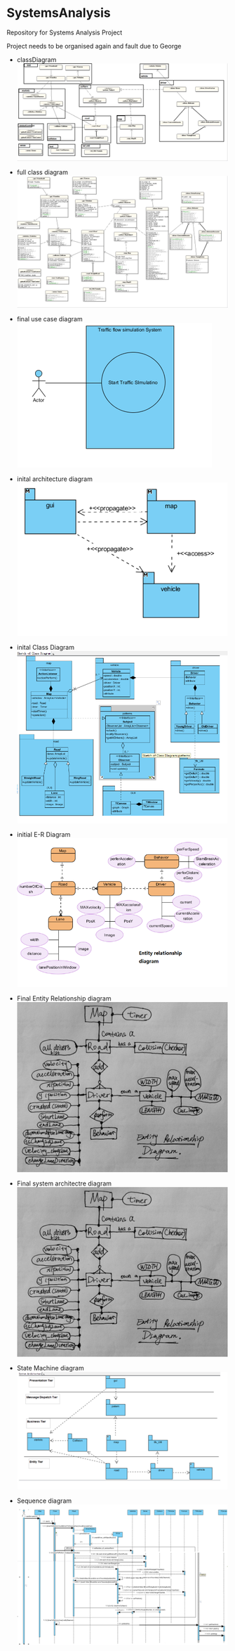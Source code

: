 # SystemsAnalysis
Repository for Systems Analysis Project

Project needs to be organised again and fault due to George

+ classDiagram 
 ![classDiagram](/DocumentAll/diagrams/packageDiagram_.png)

+ full class diagram 
 ![full class diagram ](/DocumentAll/diagrams/fullClassDiagram.png)
 
+ final use case diagram 
 ![initial use case diagram ](/DocumentAll/diagrams/use_case.png)
  
+ inital architecture diagram
 ![initial use case diagram ](/DocumentAll/diagrams/initialArchi.png)

  
+ inital Class Diagram
 ![initial class diagram ](/DocumentAll/diagrams/classDiagram_.png)
 
 
+ initial E-R Diagram
 ![initialERDiagram](/DocumentAll/diagrams/initialERDiagram.png)
 
 
+ Final Entity Relationship diagram 
 ![Entity Relationship diagram](/DocumentAll/diagrams/ER_Diagram.jpg)
 
+ Final system architectre diagram 
 ![Entity Relationship diagram](/DocumentAll/diagrams/ER_Diagram.jpg)

 
+ State Machine diagram 
 ![Entity Relationship diagram](/DocumentAll/diagrams/systemArchi.png)
 
 
+ Sequence  diagram 
 ![Entity Relationship diagram](/DocumentAll/diagrams/sequence%20Diagram.png)
 
 
